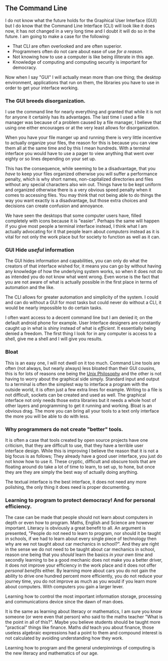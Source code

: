 ## The Command Line

I do not know what the future holds for the Graphical User Interface (GUI) but I
do know that the Command Line Interface (CLI) will look like it does now, it has
not changed in a very long time and I doubt it will do so in the future. I am
going to make a case for the following:

* That CLI are often overlooked and are often superior.
* Programmers often do not care about ease of use *for a reason*.
* Not knowing how to use a computer is like being illiterate in this age.
* Knowledge of computing and computing security is important for democracy.

Now when I say "GUI" I will actually mean more than one thing; the desktop
environment, applications that run on them, the libraries you have to use in
order to get your interface working.

### The GUI breeds disorganization.

I use the command line for nearly everything and granted that while it is not
for anyone it certainly has its advantages. The last time I used a file manager
was because of a problem caused by a file manager, I believe that using one
either encourages or at the very least allows for disorganization.

When you have your file manger up and running there is very little incentive to
actually organize your files, the reason for this is because you can view them
all at the same time and by this I mean hundreds. With a terminal interface you
would have to use a pager to view anything that went over eighty or so lines
depending on your set up.

This has the consequence, while seeming to be a disadvantage, that you *have* to
keep your files organized otherwise you will suffer a performance penalty, which
is why short names, non-capitalized directories and files without any special
characters also win out. Things have to be kept uniform and organized otherwise
there is a very obvious speed penalty when it comes to accessing files. You may
think that not being able to do things the way you want exactly is a
disadvantage, but those extra choices and decisions can create confusion and
annoyance.

We have seen the desktops that some computer users have, filled completely with
icons because it is "easier". Perhaps the same will happen if you give most
people a terminal interface instead, I think what I am actually advocating for
it that people learn about *computers* instead as it is vital for not only the
work place but for society to function as well as it can.

### GUI Hide *useful* information

The GUI hides information and capabilities, you can only do what the creators of
that interface wished for, it means you can go by without having any knowledge
of how the underlying system works, so when it does not do as intended you do
not know what went wrong. Even worse is the fact that you are not aware of what
is actually possible in the first place in terms of automation and the like.

The CLI allows for greater automation and simplicity of the system. I could and
can do without a GUI for most tasks but could never do without a CLI, it would
be nearly impossible to do certain tasks.

I often want access to a decent command line but I am denied it; on the default
android phone for example. User Interface designers are constantly caught up in
what is shiny instead of what is *efficient*. It essentially being denied a
freedom. The first thing I look for in any computer is access to a shell,
give me a shell and I will give you results.

### Bloat

This is an easy one, I will not dwell on it too much. Command Line tools are
often (not always, but nearly always) less bloated than their GUI cousins, this
is for lots of reasons one being the [Unix Philosophy][] and the other is not
having to worry about the graphical side simply. Standard input and output to a
terminal is often the simplest way to interface a program with the outside
world, it is often just a few extra lines for example. Writing to a file is not
difficult, sockets can be created and used as well. The graphical interface not
only needs those extra libraries but it needs a whole host of other layers and
programming to get it running and working. Bloat is an obvious drag. The more
you can bring all your tools to a text only interface the more you will be able
to do with less.

### Why programmers do not create "better" tools.

It is often a case that tools created by open source projects have one
criticism, that they are difficult to use, that they have a terrible user
interface design. While this is improving I believe the reason that it is not
a big focus is as follows; They already have a good user interface, you just do
not know how to use it. These cryptic, difficult and obscure tools that are
floating around do take a lot of time to learn, to set up, to hone, but once
they are they are simply the best way of actually doing anything.

The textual interface is the best interface, it does not need any more
polishing, the only thing it does need is proper documenting. 

### Learning to program to protect democracy! And for personal efficiency.

The case can be made that people should not learn about computers in depth or
even how to program. Maths, English and Science are however important. Literacy
is obviously a great benefit to all. An argument is presented, "People do not
need to learn to program, nor should it be taught in schools, if we had to learn
about every single piece of technology then why are we not taught about car
mechanics in school?". And they are right in the sense we do not need to be
taught about car mechanics in school, reason one being that you *should* learn
the basics *in your own time* and secondly learning to be a good mechanic does
not make you a better driver, it does not improve your efficiency in the work
place and it does not offer *personal benefits* either. By learning more about
cars you do not gain the ability to drive one hundred percent more efficiently,
you do not reduce your journey time, you do not improve as much as you would if
you learn more about computers. With computers you gain a larger lever.

Learning how to control the most important information storage, processing and
communications device since the dawn of man does.

It is the same as learning about literacy or mathematics, I am sure you know
someone (or were even that person) who said to the maths teacher "What is the
point in all of this?". Maybe you believe students should be taught more
"practical" things like finance. Maths *did* teach you about finance, those
useless algebraic expressions had a point to them and compound interest is not
calculated by avoiding understanding how they work.

Learning how to program and the general underpinnings of computing is the new
literacy and mathematics of our age.



[Unix Philosophy]: https://en.wikipedia.org/wiki/Unix_philosophy
